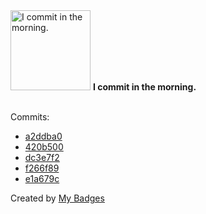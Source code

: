 <img src="https://my-badges.github.io/my-badges/morning-commits.png" alt="I commit in the morning." title="I commit in the morning." width="128">
<strong>I commit in the morning.</strong>
<br><br>

Commits:

- <a href="https://github.com/the-ebdm/cloud-router/commit/a2ddba034728f80211d1d73532065cb82693150a">a2ddba0</a>
- <a href="https://github.com/the-ebdm/hack-ai/commit/420b50086a9ba90f027f31fc80de128baad35386">420b500</a>
- <a href="https://github.com/the-ebdm/hack-ai/commit/dc3e7f23ce1beed7809baf658872bf50adbff291">dc3e7f2</a>
- <a href="https://github.com/the-ebdm/hack-ai/commit/f266f89ac56428cae56fd2ada4cd948db7c99191">f266f89</a>
- <a href="https://github.com/the-ebdm/terraform-aws-strapi-module/commit/e1a679cd44c4d30ac896674a0fc590c736d34caa">e1a679c</a>


Created by <a href="https://github.com/my-badges/my-badges">My Badges</a>